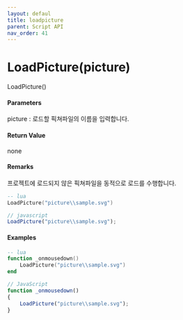 ```yaml
---
layout: defaul
title: loadpicture
parent: Script API
nav_order: 41
---
```

# LoadPicture\(picture\)

LoadPicture\(\)

#### Parameters

picture : 로드할 픽쳐파일의 이름을 입력합니다.

#### Return Value

none

#### Remarks

프로젝트에 로드되지 않은 픽쳐파일을 동적으로 로드를 수행합니다.



```lua
-- lua
LoadPicture("picture\\sample.svg")
```

```js
// javascript
LoadPicture("picture\\sample.svg");
```

#### 

#### Examples

```lua
-- lua
function _onmousedown()
    LoadPicture("picture\\sample.svg")
end
```

```js
// JavaScript
function _onmousedown()
{    
    LoadPicture("picture\\sample.svg");
}
```



